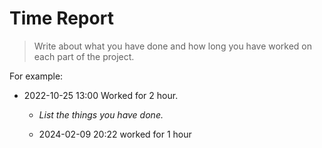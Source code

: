 # Time Report

> Write about what you have done and how long you have worked on each part of the project.

For example:

- 2022-10-25 13:00 Worked for 2 hour.

  - _List the things you have done._

  - 2024-02-09 20:22 worked for 1 hour
